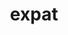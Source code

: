 ---
title: "expat"
layout: cache
categories: [package, v0.19]
meta: {"versions": ["2.4.8"], "compilers": ["gcc@=11.1.0", "gcc@=7.3.1", "gcc@=7.5.0", "gcc@=8.4.0", "oneapi@=2022.1.0"], "oss": ["amzn2", "ubuntu18.04", "ubuntu20.04"], "platforms": ["linux"], "targets": ["aarch64", "neoverse_n1", "x86_64", "x86_64_v3"], "stacks": ["aws-ahug", "aws-ahug-aarch64", "aws-isc", "aws-isc-aarch64", "build_systems", "data-vis-sdk", "e4s", "e4s-oneapi", "ml-cpu", "ml-cuda", "ml-rocm", "radiuss", "radiuss-aws", "radiuss-aws-aarch64", "tutorial"], "num_specs": 7, "num_specs_by_stack": {"radiuss-aws-aarch64": 2, "aws-isc-aarch64": 2, "aws-ahug-aarch64": 2, "ml-cpu": 1, "radiuss-aws": 1, "aws-ahug": 1, "aws-isc": 1, "ml-cuda": 1, "ml-rocm": 1, "data-vis-sdk": 1, "build_systems": 1, "tutorial": 2, "radiuss": 1, "e4s": 1, "e4s-oneapi": 1}}
spec_details: [{"hash": "jr47j43d7bqfar5omvfr3fnydf2xpkdh", "compiler": "gcc@=7.3.1", "versions": ["2.4.8"], "os": "amzn2", "platform": "linux", "target": "aarch64", "variants": ["build_system=autotools", "+libbsd"], "stacks": ["radiuss-aws-aarch64", "aws-isc-aarch64", "aws-ahug-aarch64"], "size": "-", "tarball": "https://binaries.spack.io/releases/v0.19/build_cache/linux-amzn2-aarch64/gcc-7.3.1/expat-2.4.8/linux-amzn2-aarch64-gcc-7.3.1-expat-2.4.8-jr47j43d7bqfar5omvfr3fnydf2xpkdh.spack"}, {"hash": "pjoaj52ax6564nzsaeiuhrvurs7sibjl", "compiler": "gcc@=7.3.1", "versions": ["2.4.8"], "os": "amzn2", "platform": "linux", "target": "neoverse_n1", "variants": ["build_system=autotools", "+libbsd"], "stacks": ["radiuss-aws-aarch64", "aws-isc-aarch64", "aws-ahug-aarch64"], "size": "-", "tarball": "https://binaries.spack.io/releases/v0.19/build_cache/linux-amzn2-neoverse_n1/gcc-7.3.1/expat-2.4.8/linux-amzn2-neoverse_n1-gcc-7.3.1-expat-2.4.8-pjoaj52ax6564nzsaeiuhrvurs7sibjl.spack"}, {"hash": "b3gwr6bea265gtxuyqxk5fwiq5l6peh4", "compiler": "gcc@=7.3.1", "versions": ["2.4.8"], "os": "amzn2", "platform": "linux", "target": "x86_64_v3", "variants": ["build_system=autotools", "+libbsd"], "stacks": ["ml-cpu", "radiuss-aws", "aws-ahug", "aws-isc", "ml-cuda", "ml-rocm"], "size": "-", "tarball": "https://binaries.spack.io/releases/v0.19/build_cache/linux-amzn2-x86_64_v3/gcc-7.3.1/expat-2.4.8/linux-amzn2-x86_64_v3-gcc-7.3.1-expat-2.4.8-b3gwr6bea265gtxuyqxk5fwiq5l6peh4.spack"}, {"hash": "j5k5nzgsbhue6ylglt4gtrnm6okuvsj6", "compiler": "gcc@=7.5.0", "versions": ["2.4.8"], "os": "ubuntu18.04", "platform": "linux", "target": "x86_64", "variants": ["build_system=autotools", "+libbsd"], "stacks": ["data-vis-sdk", "build_systems", "tutorial", "radiuss"], "size": "-", "tarball": "https://binaries.spack.io/releases/v0.19/build_cache/linux-ubuntu18.04-x86_64/gcc-7.5.0/expat-2.4.8/linux-ubuntu18.04-x86_64-gcc-7.5.0-expat-2.4.8-j5k5nzgsbhue6ylglt4gtrnm6okuvsj6.spack"}, {"hash": "whqio5rqr2nvc5khndszztmvhavz45xr", "compiler": "gcc@=11.1.0", "versions": ["2.4.8"], "os": "ubuntu20.04", "platform": "linux", "target": "x86_64", "variants": ["build_system=autotools", "+libbsd"], "stacks": ["e4s"], "size": "-", "tarball": "https://binaries.spack.io/releases/v0.19/build_cache/linux-ubuntu20.04-x86_64/gcc-11.1.0/expat-2.4.8/linux-ubuntu20.04-x86_64-gcc-11.1.0-expat-2.4.8-whqio5rqr2nvc5khndszztmvhavz45xr.spack"}, {"hash": "ecxz4tuzy6ahlwyoqgfcd2fu7h4b4mxf", "compiler": "gcc@=8.4.0", "versions": ["2.4.8"], "os": "ubuntu18.04", "platform": "linux", "target": "x86_64", "variants": ["build_system=autotools", "+libbsd"], "stacks": ["tutorial"], "size": "-", "tarball": "https://binaries.spack.io/releases/v0.19/build_cache/linux-ubuntu18.04-x86_64/gcc-8.4.0/expat-2.4.8/linux-ubuntu18.04-x86_64-gcc-8.4.0-expat-2.4.8-ecxz4tuzy6ahlwyoqgfcd2fu7h4b4mxf.spack"}, {"hash": "4cjgmrsahsv4dsu4xrh4cpa5itc56s2v", "compiler": "oneapi@=2022.1.0", "versions": ["2.4.8"], "os": "ubuntu20.04", "platform": "linux", "target": "x86_64", "variants": ["build_system=autotools", "+libbsd"], "stacks": ["e4s-oneapi"], "size": "-", "tarball": "https://binaries.spack.io/releases/v0.19/build_cache/linux-ubuntu20.04-x86_64/oneapi-2022.1.0/expat-2.4.8/linux-ubuntu20.04-x86_64-oneapi-2022.1.0-expat-2.4.8-4cjgmrsahsv4dsu4xrh4cpa5itc56s2v.spack"}]
---